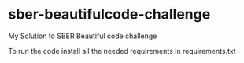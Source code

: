 # sber-beautifulcode-challenge
My Solution to SBER Beautiful code challenge

To run the code install all the needed requirements in requirements.txt
